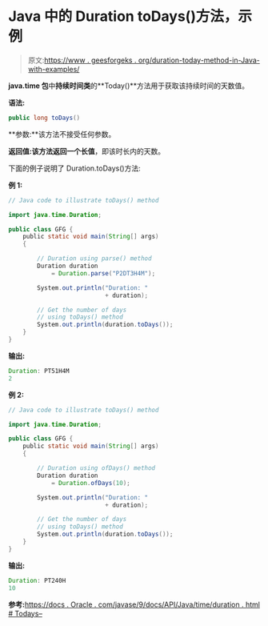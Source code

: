 # Java 中的 Duration toDays()方法，示例

> 原文:[https://www . geesforgeks . org/duration-today-method-in-Java-with-examples/](https://www.geeksforgeeks.org/duration-todays-method-in-java-with-examples/)

**java.time 包**中**持续时间类**的**Today()**方法用于获取该持续时间的天数值。

**语法:**

```java
public long toDays()

```

**参数:**该方法不接受任何参数。

**返回值:**该方法返回一个**长值**，即该时长内的天数。

下面的例子说明了 Duration.toDays()方法:

**例 1:**

```java
// Java code to illustrate toDays() method

import java.time.Duration;

public class GFG {
    public static void main(String[] args)
    {

        // Duration using parse() method
        Duration duration
            = Duration.parse("P2DT3H4M");

        System.out.println("Duration: "
                           + duration);

        // Get the number of days
        // using toDays() method
        System.out.println(duration.toDays());
    }
}
```

**输出:**

```java
Duration: PT51H4M
2

```

**例 2:**

```java
// Java code to illustrate toDays() method

import java.time.Duration;

public class GFG {
    public static void main(String[] args)
    {

        // Duration using ofDays() method
        Duration duration
            = Duration.ofDays(10);

        System.out.println("Duration: "
                           + duration);

        // Get the number of days
        // using toDays() method
        System.out.println(duration.toDays());
    }
}
```

**输出:**

```java
Duration: PT240H
10

```

**参考:**[https://docs . Oracle . com/javase/9/docs/API/Java/time/duration . html # Todays–](https://docs.oracle.com/javase/9/docs/api/java/time/Duration.html#toDays--)
